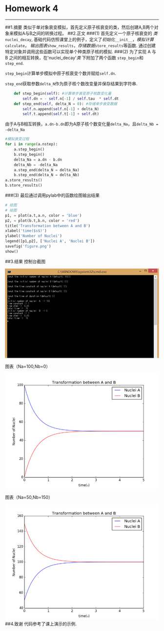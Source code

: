 # Homework 4
---
##1.摘要
类似于单对象衰变模拟，首先定义原子核衰变的类，然后创建A,B两个对象来模拟A与B之间的转换过程。
##2.正文
###(1)
首先定义一个原子核衰变的 *类* `nuclei_decay`,
基础代码仿照课堂上的例子，定义了*初始化*`__init__`，*模拟计算*`calculate`， *输出图表*`show_results`，*存储数据*`store_results`等函数.
通过创建特定对象并调用这些函数可以实现单个种类原子核的模拟.
###(2)
为了实现 A 与 B 之间的相互转换，在'nuclei_decay'*类* 下附加了两个函数 `step_begin`和`step_end`.

`step_begin`计算单步模拟中原子核衰变个数并赋给`self.dn`.

`step_end`获取参数`delta_N`作为原子核个数改变量并保存结果到字符串.
```python
    def step_begin(self): #计算单步衰变原子核数变化量
        self.dn = - self.n[-1] / self.tau  * self.dt
    def step_end(self, delta_N = 0): #存储单步衰变数据
        self.n.append(self.n[-1] + delta_N)
        self.t.append(self.t[-1] + self.dt)
```
由于A与B相互转换，`a.dn-b.dn`即为A原子核个数变化量`delta_Na`，且`delta_Nb = -delta_Na`
```python
#模拟衰变过程
for i in range(a.nstep): 
    a.step_begin()
    b.step_begin()
    delta_Na = a.dn - b.dn
    delta_Nb = -delta_Na
    a.step_end(delta_N = delta_Na)
    b.step_end(delta_N = delta_Nb)
a.store_results()
b.store_results()
```
###(3)
最后通过调用pylab中的函数绘图输出结果
```python
# 绘图
# 绘图
p1, = plot(a.t,a.n, color = 'blue')
p2, = plot(b.t,b.n, color = 'red')
title('Transformation between A and B')
xlabel('time($s$)')
ylabel('Number of Nuclei')
legend([p1,p2], ['Nuclei A', 'Nuclei B'])
savefig('figure.png')
show()
```
##3.结果
控制台截图

![](https://github.com/Steve-42/compuational_physics_N2014301020077/blob/master/%E6%88%AA%E5%9B%BE.bmp)

图表（Na=100,Nb=0）

![](https://github.com/Steve-42/compuational_physics_N2014301020077/blob/master/Homework4/figure.png)

图表（Na=50,Nb=150）

![](https://github.com/Steve-42/compuational_physics_N2014301020077/blob/master/Homework4/figure2.png)
##4.致谢
代码参考了课上演示的示例.
